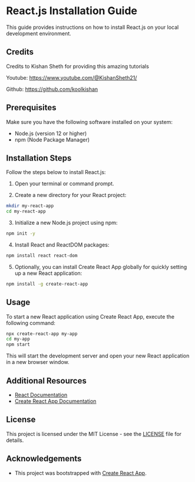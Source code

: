 # React.js Installation Guide

This guide provides instructions on how to install React.js on your local development environment.

## Credits

Credits to Kishan Sheth for providing this amazing tutorials

Youtube: https://www.youtube.com/@KishanSheth21/

Github: https://github.com/koolkishan

## Prerequisites

Make sure you have the following software installed on your system:

- Node.js (version 12 or higher)
- npm (Node Package Manager)

## Installation Steps

Follow the steps below to install React.js:

1. Open your terminal or command prompt.

2. Create a new directory for your React project:

```bash
mkdir my-react-app
cd my-react-app
```

3. Initialize a new Node.js project using npm:

```bash
npm init -y
```

4. Install React and ReactDOM packages:

```bash
npm install react react-dom
```

5. Optionally, you can install Create React App globally for quickly setting up a new React application:

```bash
npm install -g create-react-app
```

## Usage

To start a new React application using Create React App, execute the following command:

```bash
npx create-react-app my-app
cd my-app
npm start
```

This will start the development server and open your new React application in a new browser window.

## Additional Resources

- [React Documentation](https://reactjs.org/docs/getting-started.html)
- [Create React App Documentation](https://create-react-app.dev/docs/getting-started/)

## License

This project is licensed under the MIT License - see the [LICENSE](./LICENSE) file for details.

## Acknowledgements

- This project was bootstrapped with [Create React App](https://github.com/facebook/create-react-app).
